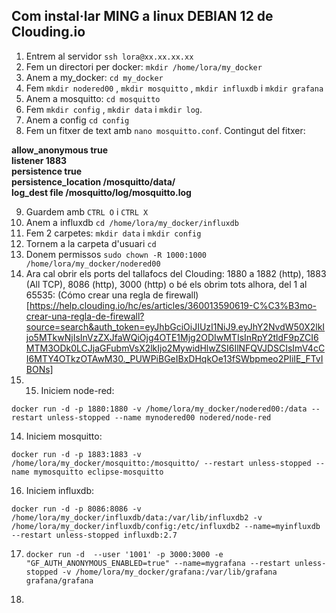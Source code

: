 ## Com instal·lar MING a linux DEBIAN 12 de Clouding.io

1. Entrem al servidor `ssh lora@xx.xx.xx.xx`
2. Fem un directori per docker: `mkdir /home/lora/my_docker`
3. Anem a my_docker: `cd my_docker`
4. Fem `mkdir nodered00` , `mkdir mosquitto` , `mkdir influxdb` i `mkdir grafana`
5. Anem a mosquitto: `cd mosquitto`
6. Fem `mkdir config` , `mkdir data` i `mkdir log`.
7. Anem a config `cd config`
8. Fem un fitxer de text amb `nano mosquitto.conf`. Contingut del fitxer:

**allow\_anonymous true**  
**listener 1883**  
**persistence true**  
**persistence\_location /mosquitto/data/**  
**log\_dest file /mosquitto/log/mosquitto.log**

9. Guardem amb `CTRL O` i `CTRL X`
10. Anem a influxdb `cd /home/lora/my_docker/influxdb`
11. Fem 2 carpetes: `mkdir data` i `mkdir config`
12. Tornem a la carpeta d'usuari `cd`
13. Donem permissos `sudo chown -R 1000:1000 /home/lora/my_docker/nodered00`
14. Ara cal obrir els ports del tallafocs del Clouding: 1880 a 1882 (http), 1883 (All TCP), 8086 (http), 3000 (http) o bé els obrim tots alhora, del 1 al 65535: (Cómo crear una regla de firewall)[https://help.clouding.io/hc/es/articles/360013590619-C%C3%B3mo-crear-una-regla-de-firewall?source=search&auth_token=eyJhbGciOiJIUzI1NiJ9.eyJhY2NvdW50X2lkIjo5MTkwNjIsInVzZXJfaWQiOjg4OTE1Mjg2ODIwMTIsInRpY2tldF9pZCI6MTM3ODk0LCJjaGFubmVsX2lkIjo2MywidHlwZSI6IlNFQVJDSCIsImV4cCI6MTY4OTkzOTAwM30._PUWPiBGeIBxDHqkOe13fSWbpmeo2PIiIE_FTvIBONs]
15. 15. Iniciem node-red:

`docker run -d -p 1880:1880 -v /home/lora/my_docker/nodered00:/data --restart unless-stopped --name mynodered00 nodered/node-red`

14. Iniciem mosquitto:
    
`docker run -d -p 1883:1883 -v /home/lora/my_docker/mosquitto:/mosquitto/ --restart unless-stopped --name mymosquitto eclipse-mosquitto`
    
16. Iniciem influxdb:

`docker run -d -p 8086:8086 -v /home/lora/my_docker/influxdb/data:/var/lib/influxdb2 -v /home/lora/my_docker/influxdb/config:/etc/influxdb2 --name=myinfluxdb --restart unless-stopped influxdb:2.7`

17. `docker run -d  --user '1001' -p 3000:3000 -e "GF_AUTH_ANONYMOUS_ENABLED=true" --name=mygrafana --restart unless-stopped -v /home/lora/my_docker/grafana:/var/lib/grafana grafana/grafana`
   
18. 
